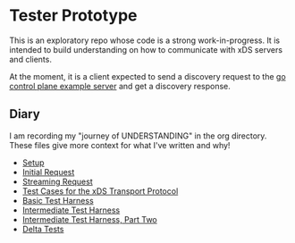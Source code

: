 # Tester Prototype

This is an exploratory repo whose code is a strong work-in-progress. It is
intended to build understanding on how to communicate with xDS servers and clients. 

At the moment, it is a client expected to send a discovery request to the [go control plane example server](https://github.com/envoyproxy/go-control-plane/blob/main/internal/example/README.md) and get a discovery response.

## Diary
I am recording my "journey of UNDERSTANDING" in the org directory.  These files give 
more context for what I've written and why!
- [Setup](./docs/setup.org)
- [Initial Request](./org/initial-request.org)
- [Streaming Request](./org/streaming-request.org)
- [Test Cases for the xDS Transport Protocol](./org/test-cases-for-xds-transport.org)
- [Basic Test Harness](./org/basic-harness.org)
- [Intermediate Test Harness](./org/intermediate-harness.org)
- [Intermediate Test Harness, Part Two](./org/intermediate-harness-2.org)
- [Delta Tests](./org/delta-tests.org)
